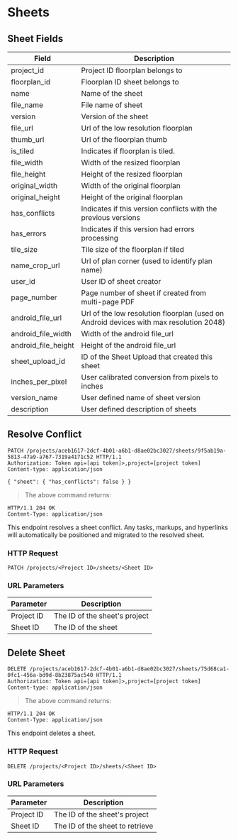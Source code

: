 # Sheets

## Sheet Fields

Field | Description
--------- | -----------
project_id | Project ID floorplan belongs to
floorplan_id | Floorplan ID sheet belongs to
name | Name of the sheet
file_name | File name of sheet
version | Version of the sheet
file_url | Url of the low resolution floorplan
thumb_url | Url of the floorplan thumb
is_tiled | Indicates if floorplan is tiled.
file_width | Width of the resized floorplan
file_height | Height of the resized floorplan
original_width | Width of the original floorplan
original_height | Height of the original floorplan
has_conflicts | Indicates if this version conflicts with the previous versions
has_errors | Indicates if this version had errors processing
tile_size | Tile size of the floorplan if tiled
name_crop_url | Url of plan corner (used to identify plan name)
user_id | User ID of sheet creator
page_number | Page number of sheet if created from multi-page PDF
android_file_url | Url of the low resolution floorplan (used on Android devices with max resolution 2048)
android_file_width | Width of the android file_url
android_file_height | Height of the android file_url
sheet_upload_id | ID of the Sheet Upload that created this sheet
inches_per_pixel | User calibrated conversion from pixels to inches
version_name | User defined name of sheet version
description | User defined description of sheets


## Resolve Conflict

```http
PATCH /projects/aceb1617-2dcf-4b01-a6b1-d8ae02bc3027/sheets/9f5ab19a-5813-47a9-a767-7319a4171c52 HTTP/1.1
Authorization: Token api=[api token]>,project=[project token]
Content-type: application/json

{ "sheet": { "has_conflicts": false } }
```

> The above command returns:

```http
HTTP/1.1 204 OK
Content-Type: application/json

```

This endpoint resolves a sheet conflict. Any tasks, markups, and hyperlinks will automatically be positioned and migrated to the resolved sheet.

### HTTP Request

`PATCH /projects/<Project ID>/sheets/<Sheet ID>`

### URL Parameters

Parameter | Description
--------- | -----------
Project ID | The ID of the sheet's project
Sheet ID | The ID of the sheet

## Delete Sheet

```http
DELETE /projects/aceb1617-2dcf-4b01-a6b1-d8ae02bc3027/sheets/75d68ca1-0fc1-456a-bd9d-8b23875ac540 HTTP/1.1
Authorization: Token api=[api token]>,project=[project token]
Content-type: application/json
```

> The above command returns:

```http
HTTP/1.1 204 OK
Content-Type: application/json
```

This endpoint deletes a sheet.

### HTTP Request

`DELETE /projects/<Project ID>/sheets/<Sheet ID>`

### URL Parameters

Parameter | Description
--------- | -----------
Project ID | The ID of the sheet's project
Sheet ID | The ID of the sheet to retrieve